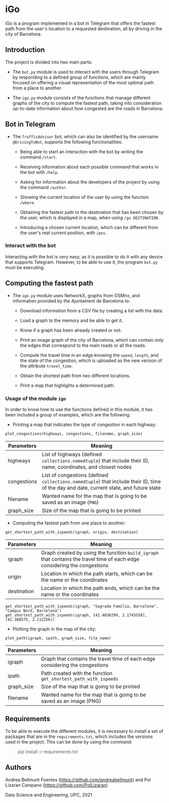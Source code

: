 # iGo
iGo is a program implemented in a bot in Telegram that offers the fastest path
from the user's location to a requested destination, all by driving in the city
of Barcelona.

## Introduction
The project is divided into two main parts:

* The `bot.py` module is used to interact with the users through Telegram by
responding to a defined group of functions, which are mainly focused on offering
a visual representation of the most optimal path from a place to another.

* The `igo.py` module consists of the functions that manage different graphs of
the city to compute the fastest path, taking into consideration up-to-date
information about how congested are the roads in Barcelona.

## Bot in Telegram
- The `TrafficAdvisor` bot, which can also be identified by the username `@DrivingToBot`,
  supports the following functionalities:

  - Being able to start an interaction with the bot by writing the command `/start`.

  - Receiving information about each possible command that works in the bot with
  `/help`.

  - Asking for information about the developers of the project by using the command
  `/author`.

  - Showing the current location of the user by using the function `/where`.

  - Obtaining the fastest path to the destination that has been chosen by the user,
  which is displayed in a map, when using `/go DESTINATION`.

  - Introducing a chosen current location, which can be different from the user's real
  current position, with `/pos`.

### Interact with the bot
Interacting with the bot is very easy, as it is possible to do it with any device that supports
Telegram. However, to be able to use it, the program `bot.py` must be executing.

## Computing the fastest path
- The `igo.py` module uses NetworkX, graphs from OSMnx, and information provided by the
Ajuntament de Barcelona to:

  - Download information from a CSV file by creating a list with the data.

  - Load a graph to the memory and be able to get it.

  - Know if a graph has been already created or not.

  - Print an image graph of the city of Barcelona, which can contain only the
  edges that correspond to the main roads or all the roads.

  - Compute the travel time in an edge knowing the `speed`, `length`, and the state of
the congestion, which is uploaded as the new version of the attribute `travel_time`.

  - Obtain the shortest path from two different locations.

  - Print a map that highlights a determined path.

### Usage of the module `igo`
In order to know how to use the functions defined in this module, it has been
included a group of examples, which are the following:

  - Printing a map that indicates the type of congestion in each highway:

`plot_congestions(highways, congestions, filename, graph_size)`

Parameters | Meaning
-----------|----------
highways | List of highways (defined `collections.namedtuple`) that include their ID, name, coordinates, and closest nodes
congestions | List of congestions (defined `collections.namedtuple`) that include their ID, time of the day and date, current state, and future state
filename | Wanted name for the map that is going to be saved as an image (`PNG`)
graph_size | Size of the map that is going to be printed

  - Computing the fastest path from one place to another:

`get_shortest_path_with_ispeeds(igraph, origin, destination)`

Parameters | Meaning
-----------|----------
igraph | Graph created by using the function `build_igraph` that contains the travel time of each edge considering the congestions
origin | Location in which the path starts, which can be the name or the coordinates
destination | Location in which the path ends, which can be the name or the coordinates

  ```{python}
  get_shortest_path_with_ispeeds(igraph, "Sagrada Família, Barcelona", "Campus Nord, Barcelona")
  get_shortest_path_with_ispeeds(igraph, [41.4036299, 2.1743558], [41.388575, 2.112256])
  ```
  - Plotting the graph in the map of the city:

  `plot_path(igraph, ipath, graph_size, file_name)`

  Parameters | Meaning
  -----------|----------
  igraph | Graph that contains the travel time of each edge considering the congestions
  ipath | Path created with the function `get_shortest_path_with_ispeeds`
  graph_size | Size of the map that is going to be printed
  filename | Wanted name for the map that is going to be saved as an image (PNG)


## Requirements
To be able to execute the different modules, it is necessary to install a set of packages that are
in the `requirements.txt`, which includes the versions used in the project. This can be done by
using the command:

> pip install -r requirements.txt


## Authors
Andrea Bellmunt Fuentes (https://github.com/andreabellmunt) and Pol Lizaran Campano (https://github.com/PolLizaran)

Data Science and Engineering, UPC, 2021
